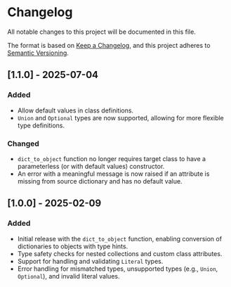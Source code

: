 # Changelog

All notable changes to this project will be documented in this file.

The format is based on [Keep a Changelog](https://keepachangelog.com/en/1.1.0/),
and this project adheres to [Semantic Versioning](https://semver.org/spec/v2.0.0.html).


## [1.1.0] - 2025-07-04

### Added
- Allow default values in class definitions.
- `Union` and `Optional` types are now supported, allowing for more flexible type definitions.

### Changed
- `dict_to_object` function no longer requires target class to have a parameterless (or with default values) constructor.
- An error with a meaningful message is now raised if an attribute is missing from source dictionary and has no default value.

## [1.0.0] - 2025-02-09

### Added
- Initial release with the `dict_to_object` function, enabling conversion of dictionaries to objects with type hints.
- Type safety checks for nested collections and custom class attributes.
- Support for handling and validating `Literal` types.
- Error handling for mismatched types, unsupported types (e.g., `Union`, `Optional`), and invalid literal values.
